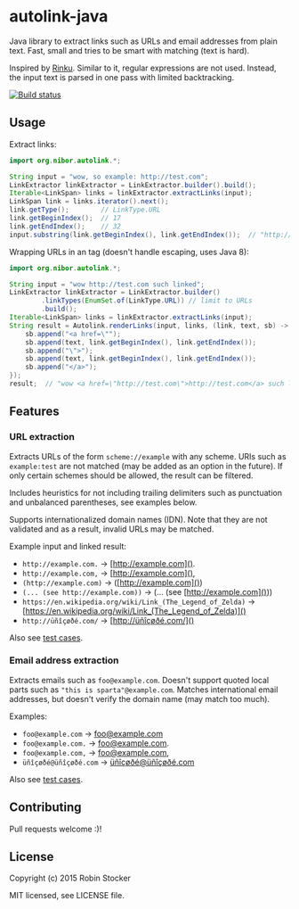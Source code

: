 autolink-java
=============

Java library to extract links such as URLs and email addresses from plain text.
Fast, small and tries to be smart with matching (text is hard).

Inspired by [Rinku](https://github.com/vmg/rinku). Similar to it, regular
expressions are not used. Instead, the input text is parsed in one pass with
limited backtracking.

[![Build status](https://travis-ci.org/robinst/autolink-java.svg?branch=master)](https://travis-ci.org/robinst/autolink-java)

Usage
-----

Extract links:

```java
import org.nibor.autolink.*;

String input = "wow, so example: http://test.com";
LinkExtractor linkExtractor = LinkExtractor.builder().build();
Iterable<LinkSpan> links = linkExtractor.extractLinks(input);
LinkSpan link = links.iterator().next();
link.getType();        // LinkType.URL
link.getBeginIndex();  // 17
link.getEndIndex();    // 32
input.substring(link.getBeginIndex(), link.getEndIndex());  // "http://test.com"
```

Wrapping URLs in an <a> tag (doesn't handle escaping, uses Java 8):

```java
import org.nibor.autolink.*;

String input = "wow http://test.com such linked";
LinkExtractor linkExtractor = LinkExtractor.builder()
        .linkTypes(EnumSet.of(LinkType.URL)) // limit to URLs
        .build();
Iterable<LinkSpan> links = linkExtractor.extractLinks(input);
String result = Autolink.renderLinks(input, links, (link, text, sb) -> {
    sb.append("<a href=\"");
    sb.append(text, link.getBeginIndex(), link.getEndIndex());
    sb.append("\">");
    sb.append(text, link.getBeginIndex(), link.getEndIndex());
    sb.append("</a>");
});
result;  // "wow <a href=\"http://test.com\">http://test.com</a> such linked"
```

Features
--------

### URL extraction

Extracts URLs of the form `scheme://example` with any scheme. URIs such
as `example:test` are not matched (may be added as an option in the future).
If only certain schemes should be allowed, the result can be filtered.

Includes heuristics for not including trailing delimiters such as punctuation
and unbalanced parentheses, see examples below.

Supports internationalized domain names (IDN). Note that they are not validated
and as a result, invalid URLs may be matched.

Example input and linked result:

* `http://example.com.` → [http://example.com]().
* `http://example.com,` → [http://example.com](),
* `(http://example.com)` → ([http://example.com]())
* `(... (see http://example.com))` → (... (see [http://example.com]()))
* `https://en.wikipedia.org/wiki/Link_(The_Legend_of_Zelda)` →
  [https://en.wikipedia.org/wiki/Link_(The_Legend_of_Zelda)]()
* `http://üñîçøðé.com/` → [http://üñîçøðé.com/]()

Also see [test cases](src/test/java/org/nibor/autolink/AutolinkUrlTest.java).

### Email address extraction

Extracts emails such as `foo@example.com`. Doesn't support quoted local parts
such as `"this is sparta"@example.com`. Matches international email addresses,
but doesn't verify the domain name (may match too much).

Examples:

* `foo@example.com` → [foo@example.com]()
* `foo@example.com.` → [foo@example.com]().
* `foo@example.com,` → [foo@example.com](),
* `üñîçøðé@üñîçøðé.com` → [üñîçøðé@üñîçøðé.com]()

Also see [test cases](src/test/java/org/nibor/autolink/AutolinkEmailTest.java).

Contributing
------------

Pull requests welcome :)!

License
-------

Copyright (c) 2015 Robin Stocker

MIT licensed, see LICENSE file.
